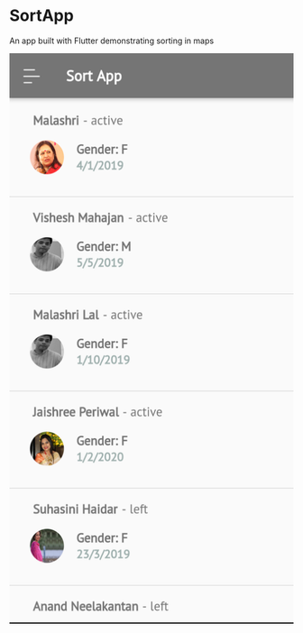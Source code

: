 # SortApp

An app built with Flutter demonstrating sorting in maps

![App UI](/SortApp/images/screen.png)